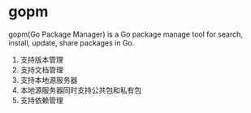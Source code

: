 gopm
====

gopm(Go Package Manager) is a Go package manage tool for search, install, update, share packages in Go.

1. 支持版本管理
2. 支持文档管理
3. 支持本地源服务器
4. 本地源服务器同时支持公共包和私有包
5. 支持依赖管理 
